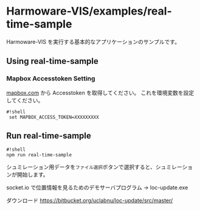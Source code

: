 # Harmoware-VIS/examples/real-time-sample
Harmoware-VIS を実行する基本的なアプリケーションのサンプルです。
## Using real-time-sample
### Mapbox Accesstoken Setting
[mapbox.com](https://www.mapbox.com/ "mapbox.com") から Accesstoken を取得してください。
これを環境変数を設定してください。
```
#!shell
 set MAPBOX_ACCESS_TOKEN=XXXXXXXXX
```
## Run real-time-sample
```
#!shell
npm run real-time-sample
```
シュミレーション用データを`ファイル選択`ボタンで選択すると、シュミレーションが開始します。

socket.io で位置情報を見るためのデモサーバプログラム → loc-update.exe

ダウンロード
https://bitbucket.org/uclabnu/loc-update/src/master/
